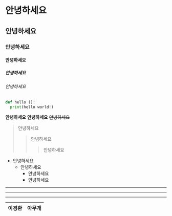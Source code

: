 # 안녕하세요
## 안녕하세요
### 안녕하세요
#### 안녕하세요
##### 안녕하세요
###### 안녕하세요

```python
def hello ():
  print(hello world!)
```
**안녕하세요**
__안녕하세요__
~~안녕하세요~~
>안녕하세요
>>안녕하세요
>>>안녕하세요

+ 안녕하세요
  + 안녕하세요
    + 안녕하세요
    - 안녕하세요
    
 ---
 ***
 ___
 |이경환|아무개|
 |---|---|
